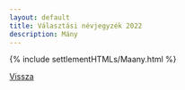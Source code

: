 ```yaml
---
layout: default
title: Választási névjegyzék 2022
description: Mány
---
```


{% include settlementHTMLs/Maany.html %}

[Vissza](../)